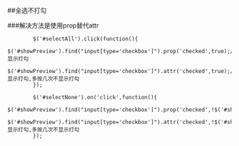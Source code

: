 ##全选不打勾
	
	
###解决方法是使用prop替代attr
		
				
            $('#selectAll').click(function(){
                $('#showPreview').find("input[type='checkbox']").prop('checked',true);//显示打勾
                $('#showPreview').find("input[type='checkbox']").attr('checked',true);//显示打勾,多按几次不显示打勾
            });

            $('#selectNone').on('click',function(){
                $('#showPreview').find("input[type='checkbox']").prop('checked',!$('#showPreview').find("input[type='checkbox']").prop('checked'));
                $('#showPreview').find("input[type='checkbox']").attr('checked',!$('#showPreview').find("input[type='checkbox']").attr('checked'));//显示打勾,多按几次不显示打勾
            });
